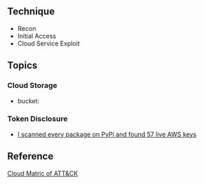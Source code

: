 ## Technique
 - Recon
 - Initial Access
 - Cloud Service Exploit


## Topics
### Cloud Storage
- bucket: 


### Token Disclosure
- [I scanned every package on PyPi and found 57 live AWS keys](https://tomforb.es/i-scanned-every-package-on-pypi-and-found-57-live-aws-keys/)

## Reference
[Cloud Matric of ATT&CK](https://attack.mitre.org/matrices/enterprise/cloud/)
